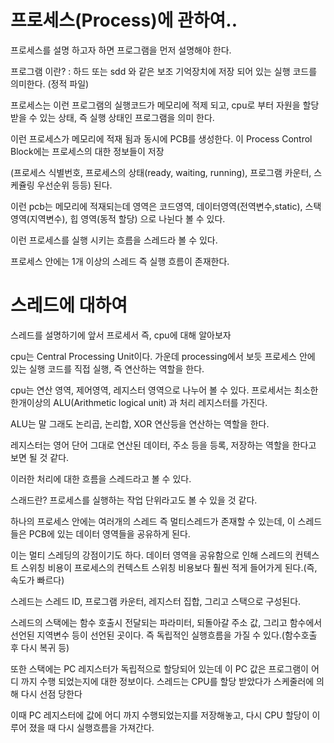 # 프로세스(Process)에 관하여..

프로세스를 설명 하고자 하면 프로그램을 먼저 설명해야 한다.

프로그램 이란? : 하드 또는 sdd 와 같은 보조 기억장치에 저장 되어 있는 실행 코드를 의미한다. (정적 파일)

프로세스는 이런 프로그램의 실행코드가 메모리에 적제 되고, cpu로 부터 자원을 할당 받을 수 있는 상태, 즉 실행 상태인 프로그램을 의미 한다.

이런 프로세스가 메모리에 적재 됨과 동시에 PCB를 생성한다. 이 Process Control Block에는 프로세스의 대한 정보들이 저장 

(프로세스 식별번호, 프로세스의 상태(ready, waiting, running), 프로그램 카운터, 스케쥴링 우선순위 등등) 된다.

이런 pcb는 메모리에 적재되는데 영역은 코드영역, 데이터영역(전역변수,static), 스택영역(지역변수), 힙 영역(동적 할당) 으로 나뉜다 볼 수 있다.

이런 프로세스를 실행 시키는 흐름을 스레드라 볼 수 있다.

프로세스 안에는 1개 이상의 스레드 즉 실행 흐름이 존재한다.

# 스레드에 대하여

스레드를 설명하기에 앞서 프로세서 즉, cpu에 대해 알아보자

cpu는 Central Processing Unit이다. 가운데 processing에서 보듯 프로세스 안에 있는 실행 코드를 직접 실행, 즉 연산하는 역할을 한다.

cpu는 연산 영역, 제어영역, 레지스터 영역으로 나누어 볼 수 있다. 프로세서는 최소한 한개이상의 ALU(Arithmetic logical unit) 과 처리 레지스터를 가진다.

ALU는 말 그래도 논리곱, 논리합, XOR 연산등을 연산하는 역할을 한다.

레지스터는 영어 단어 그대로 연산된 데이터, 주소 등을 등록, 저장하는 역할을 한다고 보면 될 것 같다.

이러한 처리에 대한 흐름을 스레드라고 볼 수 있다.

스래드란? 프로세스를 실행하는 작업 단위라고도 볼 수 있을 것 같다.

하나의 프로세스 안에는 여러개의 스레드 즉 멀티스레드가 존재할 수 있는데, 이 스레드들은 PCB에 있는 데이터 영역들을 공유하게 된다.

이는 멀티 스레딩의 강점이기도 하다. 데이터 영역을 공유함으로 인해 스레드의 컨텍스트 스위칭 비용이 프로세스의 컨텍스트 스위칭 비용보다 훨씬 적게 들어가게 된다.(즉, 속도가 빠르다)

스레드는 스레드 ID, 프로그램 카운터, 레지스터 집합, 그리고 스택으로 구성된다.

스레드의 스택에는 함수 호출시 전달되는 파라미터, 되돌아갈 주소 값, 그리고 함수에서 선언된 지역변수 등이 선언된 곳이다. 즉 독립적인 실행흐름을 가질 수 있다.(함수호출 후 다시 복귀 등)

또한 스택에는 PC 레지스터가 독립적으로 할당되어 있는데 이 PC 값은 프로그램이 어디 까지 수행 되었는지에 대한 정보이다. 스레드는 CPU를 할당 받았다가 스케줄러에 의해 다시 선점 당한다

이때 PC 레지스터에 값에 어디 까지 수행되었는지를 저장해놓고, 다시 CPU 할당이 이루어 졌을 때 다시 실행흐름을 가져간다.


